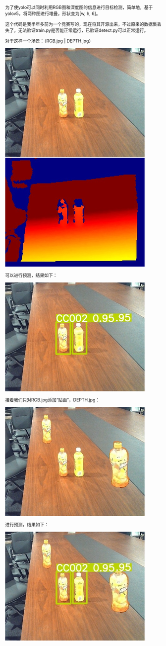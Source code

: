 为了使yolo可以同时利用RGB图和深度图的信息进行目标检测，简单地，基于yolov5，将两种图进行堆叠，形状变为[w, h, 6]。

这个代码是我半年多前为一个竞赛写的，现在将其开源出来，不过原来的数据集丢失了，无法验证train.py是否能正常运行，已验证detect.py可以正常运行。

对于这样一个场景：（RGB.jpg  |  DEPTH.jpg）

![本地图片](RGB.jpg)
![本地图片](DEPTH.jpg)

可以进行预测，结果如下：

![本地图片](RGB_DEPTH.jpg)

接着我们只对RGB.jpg添加“贴画”，DEPTH.jpg：

![本地图片](RGB-sticker.jpg)

进行预测，结果如下：

![本地图片](RGB_DEPTH_sticker.jpg)
